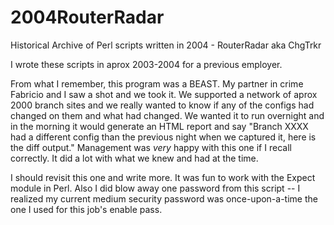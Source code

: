 # 2004RouterRadar
Historical Archive of Perl scripts written in 2004 - RouterRadar aka ChgTrkr

I wrote these scripts in aprox 2003-2004 for a previous employer.

From what I remember, this program was a BEAST.  My partner in crime Fabricio and I saw a shot and we took it.  We supported
a network of aprox 2000 branch sites and we really wanted to know if any of the configs had changed on them and what had changed.
We wanted it to run overnight and in the morning it would generate an HTML report and say "Branch XXXX had a different config than the
previous night when we captured it, here is the diff output."  Management was *very* happy with this one if I recall correctly.
It did a lot with what we knew and had at the time. 

I should revisit this one and write more. It was fun to work with the Expect module in Perl.  Also I did blow away one password
from this script -- I realized my current medium security password was once-upon-a-time the one I used for this job's enable pass.


